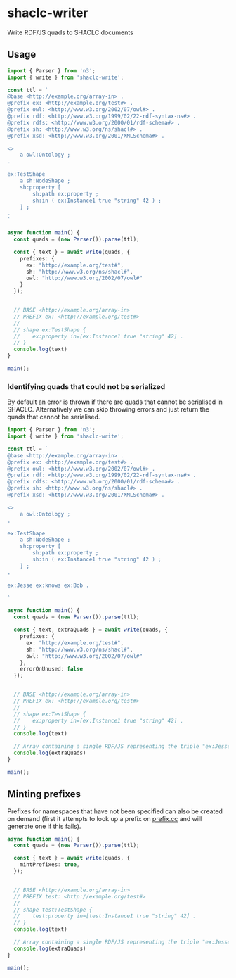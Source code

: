 # shaclc-writer

Write RDF/JS quads to SHACLC documents

## Usage

```ts
import { Parser } from 'n3';
import { write } from 'shaclc-write';

const ttl = `
@base <http://example.org/array-in> .
@prefix ex: <http://example.org/test#> .
@prefix owl: <http://www.w3.org/2002/07/owl#> .
@prefix rdf: <http://www.w3.org/1999/02/22-rdf-syntax-ns#> .
@prefix rdfs: <http://www.w3.org/2000/01/rdf-schema#> .
@prefix sh: <http://www.w3.org/ns/shacl#> .
@prefix xsd: <http://www.w3.org/2001/XMLSchema#> .

<>
	a owl:Ontology ;
.

ex:TestShape
	a sh:NodeShape ;
	sh:property [
		sh:path ex:property ;
		sh:in ( ex:Instance1 true "string" 42 ) ;
	] ;
.
`

async function main() {
  const quads = (new Parser()).parse(ttl);

  const { text } = await write(quads, {
    prefixes: {
      ex: "http://example.org/test#",
      sh: "http://www.w3.org/ns/shacl#",
      owl: "http://www.w3.org/2002/07/owl#"
    }
  });


  // BASE <http://example.org/array-in>
  // PREFIX ex: <http://example.org/test#>
  //
  // shape ex:TestShape {
  // 	ex:property in=[ex:Instance1 true "string" 42] .
  // }
  console.log(text)
}

main();
```

### Identifying quads that could not be serialized

By default an error is thrown if there are quads that cannot be serialised in SHACLC. Alternatively we can skip throwing errors and just return the quads that cannot be serialised.


```ts
import { Parser } from 'n3';
import { write } from 'shaclc-write';

const ttl = `
@base <http://example.org/array-in> .
@prefix ex: <http://example.org/test#> .
@prefix owl: <http://www.w3.org/2002/07/owl#> .
@prefix rdf: <http://www.w3.org/1999/02/22-rdf-syntax-ns#> .
@prefix rdfs: <http://www.w3.org/2000/01/rdf-schema#> .
@prefix sh: <http://www.w3.org/ns/shacl#> .
@prefix xsd: <http://www.w3.org/2001/XMLSchema#> .

<>
	a owl:Ontology ;
.

ex:TestShape
	a sh:NodeShape ;
	sh:property [
		sh:path ex:property ;
		sh:in ( ex:Instance1 true "string" 42 ) ;
	] ;
.

ex:Jesse ex:knows ex:Bob .

`

async function main() {
  const quads = (new Parser()).parse(ttl);

  const { text, extraQuads } = await write(quads, {
    prefixes: {
      ex: "http://example.org/test#",
      sh: "http://www.w3.org/ns/shacl#",
      owl: "http://www.w3.org/2002/07/owl#"
    },
    errorOnUnused: false
  });


  // BASE <http://example.org/array-in>
  // PREFIX ex: <http://example.org/test#>
  //
  // shape ex:TestShape {
  // 	ex:property in=[ex:Instance1 true "string" 42] .
  // }
  console.log(text)

  // Array containing a single RDF/JS representing the triple "ex:Jesse ex:knows ex:Bob"
  console.log(extraQuads)
}

main();
```

## Minting prefixes

Prefixes for namespaces that have not been specified can also be created on demand (first it attempts to look up a
prefix on [prefix.cc](http://prefix.cc/) and will generate one if this fails).

```ts
async function main() {
  const quads = (new Parser()).parse(ttl);

  const { text } = await write(quads, {
    mintPrefixes: true,
  });


  // BASE <http://example.org/array-in>
  // PREFIX test: <http://example.org/test#>
  //
  // shape test:TestShape {
  // 	test:property in=[test:Instance1 true "string" 42] .
  // }
  console.log(text)

  // Array containing a single RDF/JS representing the triple "ex:Jesse ex:knows ex:Bob"
  console.log(extraQuads)
}

main();
```
